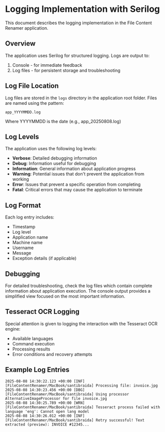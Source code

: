 # Logging Implementation with Serilog

This document describes the logging implementation in the File Content Renamer application.

## Overview

The application uses Serilog for structured logging. Logs are output to:

1. Console - for immediate feedback
2. Log files - for persistent storage and troubleshooting

## Log File Location

Log files are stored in the `logs` directory in the application root folder. Files are named using the pattern:

```plaintext
app_YYYYMMDD.log
```

Where YYYYMMDD is the date (e.g., app_20250808.log)

## Log Levels

The application uses the following log levels:

- **Verbose**: Detailed debugging information
- **Debug**: Information useful for debugging
- **Information**: General information about application progress
- **Warning**: Potential issues that don't prevent the application from working
- **Error**: Issues that prevent a specific operation from completing
- **Fatal**: Critical errors that may cause the application to terminate

## Log Format

Each log entry includes:

- Timestamp
- Log level
- Application name
- Machine name
- Username
- Message
- Exception details (if applicable)

## Debugging

For detailed troubleshooting, check the log files which contain complete information about application execution. The console output provides a simplified view focused on the most important information.

## Tesseract OCR Logging

Special attention is given to logging the interaction with the Tesseract OCR engine:

- Available languages
- Command execution
- Processing results
- Error conditions and recovery attempts

## Example Log Entries

```plaintext
2025-08-08 14:30:22.123 +00:00 [INF] [FileContentRenamer/MacBook/santibraida] Processing file: invoice.jpg
2025-08-08 14:30:23.456 +00:00 [DBG] [FileContentRenamer/MacBook/santibraida] Using processor AlternativeImageProcessor for file invoice.jpg
2025-08-08 14:30:25.789 +00:00 [WRN] [FileContentRenamer/MacBook/santibraida] Tesseract process failed with language 'eng': Cannot open lang model
2025-08-08 14:30:26.012 +00:00 [INF] [FileContentRenamer/MacBook/santibraida] Retry successful! Text extracted (preview): INVOICE #12345...
```

